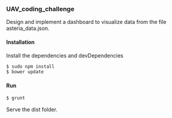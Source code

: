 ### UAV_coding_challenge

Design and implement a dashboard to visualize data from the file asteria_data.json.

#### Installation

Install the dependencies and devDependencies

```sh
$ sudo npm install
$ bower update
```

#### Run

```sh
$ grunt
```
Serve the dist folder.